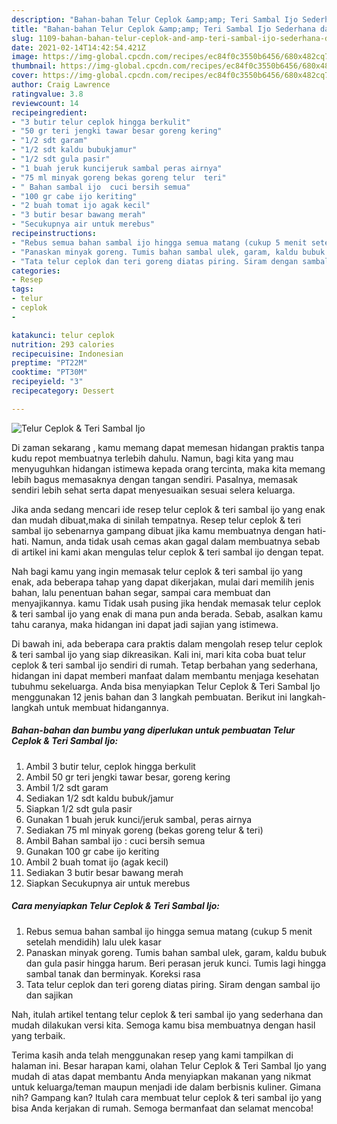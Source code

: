 ```yaml
---
description: "Bahan-bahan Telur Ceplok &amp;amp; Teri Sambal Ijo Sederhana dan Mudah Dibuat"
title: "Bahan-bahan Telur Ceplok &amp;amp; Teri Sambal Ijo Sederhana dan Mudah Dibuat"
slug: 1109-bahan-bahan-telur-ceplok-and-amp-teri-sambal-ijo-sederhana-dan-mudah-dibuat
date: 2021-02-14T14:42:54.421Z
image: https://img-global.cpcdn.com/recipes/ec84f0c3550b6456/680x482cq70/telur-ceplok-teri-sambal-ijo-foto-resep-utama.jpg
thumbnail: https://img-global.cpcdn.com/recipes/ec84f0c3550b6456/680x482cq70/telur-ceplok-teri-sambal-ijo-foto-resep-utama.jpg
cover: https://img-global.cpcdn.com/recipes/ec84f0c3550b6456/680x482cq70/telur-ceplok-teri-sambal-ijo-foto-resep-utama.jpg
author: Craig Lawrence
ratingvalue: 3.8
reviewcount: 14
recipeingredient:
- "3 butir telur ceplok hingga berkulit"
- "50 gr teri jengki tawar besar goreng kering"
- "1/2 sdt garam"
- "1/2 sdt kaldu bubukjamur"
- "1/2 sdt gula pasir"
- "1 buah jeruk kuncijeruk sambal peras airnya"
- "75 ml minyak goreng bekas goreng telur  teri"
- " Bahan sambal ijo  cuci bersih semua"
- "100 gr cabe ijo keriting"
- "2 buah tomat ijo agak kecil"
- "3 butir besar bawang merah"
- "Secukupnya air untuk merebus"
recipeinstructions:
- "Rebus semua bahan sambal ijo hingga semua matang (cukup 5 menit setelah mendidih) lalu ulek kasar"
- "Panaskan minyak goreng. Tumis bahan sambal ulek, garam, kaldu bubuk dan gula pasir hingga harum. Beri perasan jeruk kunci. Tumis lagi hingga sambal tanak dan berminyak. Koreksi rasa"
- "Tata telur ceplok dan teri goreng diatas piring. Siram dengan sambal ijo dan sajikan"
categories:
- Resep
tags:
- telur
- ceplok
- 

katakunci: telur ceplok  
nutrition: 293 calories
recipecuisine: Indonesian
preptime: "PT22M"
cooktime: "PT30M"
recipeyield: "3"
recipecategory: Dessert

---
```



![Telur Ceplok &amp; Teri Sambal Ijo](https://img-global.cpcdn.com/recipes/ec84f0c3550b6456/680x482cq70/telur-ceplok-teri-sambal-ijo-foto-resep-utama.jpg)

Di zaman  sekarang , kamu memang dapat memesan hidangan praktis tanpa kudu repot membuatnya terlebih dahulu. Namun, bagi kita yang mau menyuguhkan hidangan istimewa kepada orang tercinta, maka kita memang lebih bagus memasaknya dengan tangan sendiri. Pasalnya, memasak sendiri lebih sehat serta dapat menyesuaikan sesuai selera keluarga.

Jika anda sedang mencari ide resep telur ceplok &amp; teri sambal ijo yang enak dan mudah dibuat,maka di sinilah tempatnya. Resep telur ceplok &amp; teri sambal ijo  sebenarnya gampang dibuat jika kamu membuatnya dengan hati-hati. Namun, anda tidak usah cemas akan gagal dalam membuatnya 
sebab di artikel ini kami akan mengulas telur ceplok &amp; teri sambal ijo dengan tepat.  



Nah bagi kamu yang ingin memasak telur ceplok &amp; teri sambal ijo yang enak, ada beberapa tahap yang dapat dikerjakan, mulai dari memilih jenis bahan, lalu penentuan bahan segar, sampai cara membuat dan menyajikannya. kamu Tidak usah pusing jika hendak memasak telur ceplok &amp; teri sambal ijo yang enak di mana pun anda berada. Sebab, asalkan kamu  tahu caranya, maka hidangan ini dapat jadi sajian yang istimewa.

Di bawah ini, ada beberapa cara praktis  dalam mengolah resep telur ceplok &amp; teri sambal ijo yang siap dikreasikan. Kali ini, mari kita coba buat telur ceplok &amp; teri sambal ijo sendiri di rumah. Tetap berbahan yang sederhana, hidangan ini dapat memberi manfaat dalam membantu menjaga kesehatan tubuhmu sekeluarga. Anda bisa menyiapkan Telur Ceplok &amp; Teri Sambal Ijo menggunakan 12 jenis bahan dan 3 langkah pembuatan. Berikut ini langkah-langkah untuk membuat hidangannya.

<!--inarticleads1-->

##### Bahan-bahan dan bumbu yang diperlukan untuk pembuatan Telur Ceplok &amp; Teri Sambal Ijo:

1. Ambil 3 butir telur, ceplok hingga berkulit
1. Ambil 50 gr teri jengki tawar besar, goreng kering
1. Ambil 1/2 sdt garam
1. Sediakan 1/2 sdt kaldu bubuk/jamur
1. Siapkan 1/2 sdt gula pasir
1. Gunakan 1 buah jeruk kunci/jeruk sambal, peras airnya
1. Sediakan 75 ml minyak goreng (bekas goreng telur &amp; teri)
1. Ambil  Bahan sambal ijo : cuci bersih semua
1. Gunakan 100 gr cabe ijo keriting
1. Ambil 2 buah tomat ijo (agak kecil)
1. Sediakan 3 butir besar bawang merah
1. Siapkan Secukupnya air untuk merebus




<!--inarticleads2-->

##### Cara menyiapkan Telur Ceplok &amp; Teri Sambal Ijo:

1. Rebus semua bahan sambal ijo hingga semua matang (cukup 5 menit setelah mendidih) lalu ulek kasar
1. Panaskan minyak goreng. Tumis bahan sambal ulek, garam, kaldu bubuk dan gula pasir hingga harum. Beri perasan jeruk kunci. Tumis lagi hingga sambal tanak dan berminyak. Koreksi rasa
1. Tata telur ceplok dan teri goreng diatas piring. Siram dengan sambal ijo dan sajikan




Nah, itulah artikel tentang  telur ceplok &amp; teri sambal ijo  yang sederhana dan mudah dilakukan versi kita. Semoga kamu bisa membuatnya dengan hasil yang terbaik. 

Terima kasih anda telah menggunakan resep yang kami tampilkan di halaman ini. Besar harapan kami, olahan  Telur Ceplok &amp; Teri Sambal Ijo yang mudah di atas dapat membantu Anda menyiapkan makanan yang nikmat untuk keluarga/teman maupun menjadi ide dalam berbisnis kuliner. Gimana nih? Gampang kan? Itulah cara membuat telur ceplok &amp; teri sambal ijo yang bisa Anda kerjakan di rumah. Semoga bermanfaat dan selamat mencoba!

